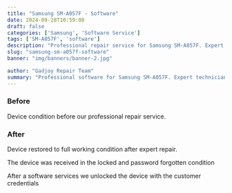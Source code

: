 ```yaml
---
title: "Samsung SM-A057F - Software"
date: 2024-09-28T10:59:08
draft: false
categories: ['Samsung', 'Software Service']
tags: ['SM-A057F', 'software']
description: "Professional repair service for Samsung SM-A057F. Expert diagnosis and quality repairs in Bangalore."
slug: "samsung-sm-a057f-software"
banner: "img/banners/banner-2.jpg"

author: "Gadjoy Repair Team"
summary: "Professional software for Samsung SM-A057F. Expert technicians, quality parts, warranty included."
---
```


### Before

Device condition before our professional repair service.

### After

Device restored to full working condition after expert repair.

The device was received in the locked and password forgotten condition

After a software services we unlocked the device with the customer credentials